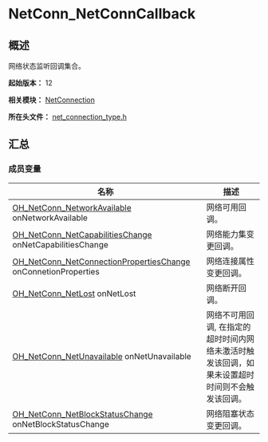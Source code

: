# NetConn_NetConnCallback

## 概述

网络状态监听回调集合。

**起始版本：** 12

**相关模块：** [NetConnection](capi-netconnection.md)

**所在头文件：** [net_connection_type.h](capi-net-connection-type-h.md)

## 汇总

### 成员变量

| 名称                                                                                                                                       | 描述 |
|------------------------------------------------------------------------------------------------------------------------------------------| -- |
| [OH_NetConn_NetworkAvailable](capi-net-connection-type-h.md#oh_netconn_networkavailable) onNetworkAvailable                              | 网络可用回调。 |
| [OH_NetConn_NetCapabilitiesChange](capi-net-connection-type-h.md#oh_netconn_netcapabilitieschange) onNetCapabilitiesChange               | 网络能力集变更回调。 |
| [OH_NetConn_NetConnectionPropertiesChange](capi-net-connection-type-h.md#oh_netconn_netconnectionpropertieschange) onConnetionProperties | 网络连接属性变更回调。 |
| [OH_NetConn_NetLost](capi-net-connection-type-h.md#oh_netconn_netlost) onNetLost                                                         | 网络断开回调。 |
| [OH_NetConn_NetUnavailable](capi-net-connection-type-h.md#oh_netconn_netunavailable) onNetUnavailable                                    | 网络不可用回调, 在指定的超时时间内网络未激活时触发该回调，如果未设置超时时间则不会触发该回调。 |
| [OH_NetConn_NetBlockStatusChange](capi-net-connection-type-h.md#oh_netconn_netblockstatuschange) onNetBlockStatusChange                  | 网络阻塞状态变更回调。 |
